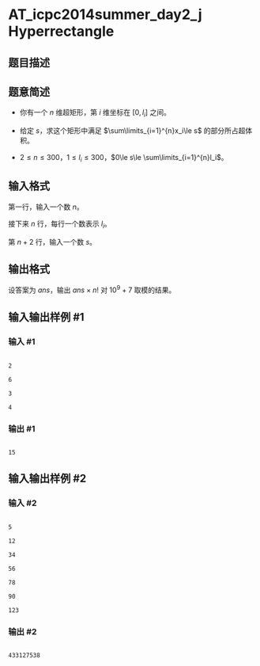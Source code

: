 # AT_icpc2014summer_day2_j Hyperrectangle

## 题目描述

## 题意简述

* 你有一个 $n$ 维超矩形，第 $i$ 维坐标在 $[0,l_i]$ 之间。
* 给定 $s$，求这个矩形中满足 $\sum\limits_{i=1}^{n}x_i\le s$ 的部分所占超体积。
* $2\le n\le 300$，$1\le l_i\le300$，$0\le s\le \sum\limits_{i=1}^{n}l_i$。

## 输入格式

第一行，输入一个数 $n$。

接下来 $n$ 行，每行一个数表示 $l_i$。

第 $n+2$ 行，输入一个数 $s$。

## 输出格式

设答案为 $ans$，输出 $ans\times n!$ 对 $10^9+7$ 取模的结果。

## 输入输出样例 #1

### 输入 #1

```
2
6
3
4
```

### 输出 #1

```
15
```

## 输入输出样例 #2

### 输入 #2

```
5
12
34
56
78
90
123
```

### 输出 #2

```
433127538
```